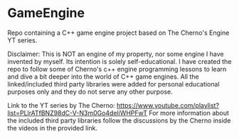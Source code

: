 # GameEngine
Repo containing a C++ game engine project based on The Cherno's Engine YT series.

Disclaimer: This is NOT an engine of my property, nor some engine I have invented by myself.
Its intention is solely self-educational. I have created the repo to follow some of Cherno's c++ engine programming lessons to learn
and dive a bit deeper into the world of C++ game engines.
All the linked/included third party libraries were added for personal educational purposes only and they do not serve
any other purpose.

Link to the YT series by The Cherno: https://www.youtube.com/playlist?list=PLlrATfBNZ98dC-V-N3m0Go4deliWHPFwT
For more information about the included third party libraries follow the discussions by the Cherno inside the videos in the provided link.
